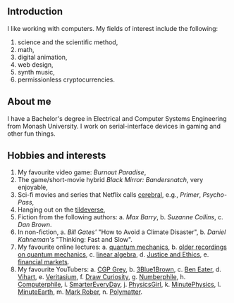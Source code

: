 ## Introduction
I like working with computers. My fields of interest include the following:
1. science and the scientific method, 
2. math, 
3. digital animation,
4. web design,
5. synth music,
6. permissionless cryptocurrencies.

## About me
I have a Bachelor's degree in Electrical and Computer Systems Engineering from Monash University. I work on serial-interface devices in gaming and other fun things.

## Hobbies and interests
1. My favourite video game: *Burnout Paradise*,
2. The game/short-movie hybrid *Black Mirror: Bandersnatch*, very enjoyable,
3. Sci-fi movies and series that Netflix calls [cerebral](https://www.netflix.com/browse/genre/1813), e.g., *Primer*, *Psycho-Pass*,
4. Hanging out on the [tildeverse](https://tildeverse.org),
5. Fiction from the following authors:
    a. *Max Barry*, 
    b. *Suzanne Collins*,
    c. *Dan Brown*.
7. In non-fiction,
    a. *Bill Gates'* "How to Avoid a Climate Disaster",
    b. *Daniel Kahneman's* "Thinking: Fast and Slow".
9. My favourite online lectures:
    a. [quantum mechanics](https://www.youtube.com/watch?v=jANZxzetPaQ),
    b. [older recordings on quantum mechanics](https://www.youtube.com/watch?v=lZ3bPUKo5zc&list=PLUl4u3cNGP61-9PEhRognw5vryrSEVLPr),
    c. [linear algebra](https://www.youtube.com/watch?v=J7DzL2_Na80),
    d. [Justice and Ethics](https://www.youtube.com/watch?v=kBdfcR-8hEY),
    e. [financial markets](https://www.youtube.com/watch?v=WQui_3Hpmmc).
10. My favourite YouTubers:
    a. [CGP Grey](https://youtube.com/cgpgrey),
    b. [3Blue1Brown](https://www.youtube.com/channel/UCYO_jab_esuFRV4b17AJtAw),
    c. [Ben Eater](https://www.youtube.com/channel/UCS0N5baNlQWJCUrhCEo8WlA),
    d. [Vihart](https://www.youtube.com/user/Vihart),
    e. [Veritasium](https://youtube.com/veritasium),
    f. [Draw Curiosity](https://www.youtube.com/channel/UCOs_jEnQF2ePJzjJTgRtunA),
    g. [Numberphile](https://www.youtube.com/channel/UCoxcjq-8xIDTYp3uz647V5A),
    h. [Computerphile](https://www.youtube.com/channel/UC9-y-6csu5WGm29I7JiwpnA),
    i. [SmarterEveryDay](https://www.youtube.com/channel/UC6107grRI4m0o2-emgoDnAA),
    j. [PhysicsGirl](https://www.youtube.com/c/physicsgirl),
    k. [MinutePhysics](https://www.youtube.com/user/minutephysics),
    l. [MinuteEarth](https://www.youtube.com/user/minuteearth),
    m. [Mark Rober](https://www.youtube.com/channel/UCY1kMZp36IQSyNx_9h4mpCg),
    n. [Polymatter](https://www.youtube.com/channel/UCgNg3vwj3xt7QOrcIDaHdFg).
    
